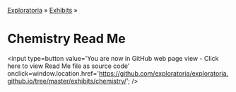 [Exploratoria]( http://exploratoria.github.io ) &raquo; [Exhibits]( http://exploratoria.github.io/exhibits/ ) &raquo;

Chemistry Read Me
====

<span style=display:none; >[You are now in GitHub source code view - click here to view Read Me file as a web page]( http://exploratoria.github.io/exhibits/chemistry/index.html "View file as a web page." ) </span>
<input type=button value='You are now in GitHub web page view - Click here to view Read Me file as source code' onclick=window.location.href='https://github.com/exploratoria/exploratoria.github.io/tree/master/exhibits/chemistry/'; />



